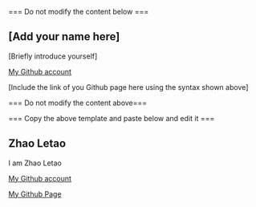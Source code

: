 === Do not modify the content below ===

## [Add your name here]
[Briefly introduce yourself]

[My Github account](http://www.github.com/put-your-github-username-here/)

[Include the link of you Github page here using the syntax shown above]

=== Do not modify the content above===

=== Copy the above template and paste below and edit it ===

## Zhao Letao
I am Zhao Letao

[My Github account](http://www.github.com/TinkAnet)

[My Github Page](https://tinkanet.github.io/my_github_page/)
